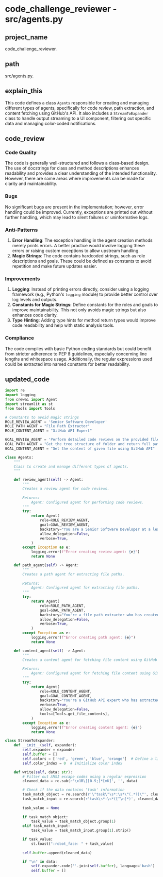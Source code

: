 

# code_challenge_reviewer - src/agents.py



## project_name
code_challenge_reviewer.

## path
src/agents.py.

## explain_this
This code defines a class `Agents` responsible for creating and managing different types of agents, specifically for code review, path extraction, and content fetching using GitHub's API. It also includes a `StreamToExpander` class to handle output streaming to a UI component, filtering out specific data and managing color-coded notifications.

## code_review
### Code Quality
The code is generally well-structured and follows a class-based design. The use of docstrings for class and method descriptions enhances readability and provides a clear understanding of the intended functionality. However, there are some areas where improvements can be made for clarity and maintainability.

### Bugs
No significant bugs are present in the implementation; however, error handling could be improved. Currently, exceptions are printed out without further handling, which may lead to silent failures or uninformative logs.

### Anti-Patterns
1. **Error Handling**: The exception handling in the agent creation methods merely prints errors. A better practice would involve logging these errors or raising custom exceptions to allow upstream handling.
2. **Magic Strings**: The code contains hardcoded strings, such as role descriptions and goals. These could be defined as constants to avoid repetition and make future updates easier.

### Improvements
1. **Logging**: Instead of printing errors directly, consider using a logging framework (e.g., Python's `logging` module) to provide better control over log levels and outputs.
2. **Constants for Magic Strings**: Define constants for the roles and goals to improve maintainability. This not only avoids magic strings but also enhances code clarity.
3. **Type Hinting**: Adding type hints for method return types would improve code readability and help with static analysis tools.

### Compliance
The code complies with basic Python coding standards but could benefit from stricter adherence to PEP 8 guidelines, especially concerning line lengths and whitespace usage. Additionally, the regular expressions used could be extracted into named constants for better readability.

## updated_code
```python
import re
import logging
from crewai import Agent
import streamlit as st
from tools import Tools

# Constants to avoid magic strings
ROLE_REVIEW_AGENT = 'Senior Software Developer'
ROLE_PATH_AGENT = "File Path Extractor"
ROLE_CONTENT_AGENT = "GitHub API Expert"

GOAL_REVIEW_AGENT = 'Perform detailed code reviews on the provided file to ensure it adheres to industry code quality standards. The code review should focus on the following aspects: evaluate code quality, identify bugs, spot anti-patterns, recommend improvements and ensure compliance.'
GOAL_PATH_AGENT = "Get the tree structure of folder and return full paths of the given file or files of given folder in array format"
GOAL_CONTENT_AGENT = "Get the content of given file using GitHub API"

class Agents:
    """
    Class to create and manage different types of agents.
    """

    def review_agent(self) -> Agent:
        """
        Creates a review agent for code reviews.
        
        Returns:
            Agent: Configured agent for performing code reviews.
        """
        try:
            return Agent(
                role=ROLE_REVIEW_AGENT,
                goal=GOAL_REVIEW_AGENT,
                backstory="You are a Senior Software Developer at a leading tech company, responsible for maintaining high code quality standards across the organization. As part of your role, you are tasked with conducting thorough code reviews on given file contents. Your goal is to ensure the code meets industry standards and follows best practices specific to the technologies in use.",
                allow_delegation=False,
                verbose=True,
            )
        except Exception as e:
            logging.error(f"Error creating review agent: {e}")
            return None

    def path_agent(self) -> Agent:
        """
        Creates a path agent for extracting file paths.
        
        Returns:
            Agent: Configured agent for extracting file paths.
        """
        try:
            return Agent(
                role=ROLE_PATH_AGENT,
                goal=GOAL_PATH_AGENT,
                backstory="You're a file path extractor who has created several file paths from given tree structures",
                allow_delegation=False,
                verbose=True,
            )
        except Exception as e:
            logging.error(f"Error creating path agent: {e}")
            return None

    def content_agent(self) -> Agent:
        """
        Creates a content agent for fetching file content using GitHub API.
        
        Returns:
            Agent: Configured agent for fetching file content using GitHub API.
        """
        try:
            return Agent(
                role=ROLE_CONTENT_AGENT,
                goal=GOAL_CONTENT_AGENT,
                backstory="You're a GitHub API expert who has extracted many file contents using GitHub's API",
                verbose=True,
                allow_delegation=False,
                tools=[Tools.get_file_contents],
            )
        except Exception as e:
            logging.error(f"Error creating content agent: {e}")
            return None

class StreamToExpander:
    def __init__(self, expander):
        self.expander = expander
        self.buffer = []
        self.colors = ['red', 'green', 'blue', 'orange']  # Define a list of colors
        self.color_index = 0  # Initialize color index

    def write(self, data: str):
        # Filter out ANSI escape codes using a regular expression
        cleaned_data = re.sub(r'\x1B\[[0-9;]*[mK]', '', data)

        # Check if the data contains 'task' information
        task_match_object = re.search(r'\"task\"\s*:\s*\"(.*?)\"', cleaned_data, re.IGNORECASE)
        task_match_input = re.search(r'task\s*:\s*([^\n]*)', cleaned_data, re.IGNORECASE)
        
        task_value = None
        
        if task_match_object:
            task_value = task_match_object.group(1)
        elif task_match_input:
            task_value = task_match_input.group(1).strip()

        if task_value:
            st.toast(":robot_face: " + task_value)
            
        self.buffer.append(cleaned_data)

        if "\n" in data:
            self.expander.code(''.join(self.buffer), language='bash')
            self.buffer = []


